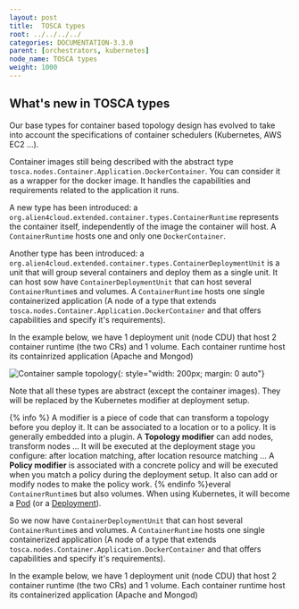 ```yaml
---
layout: post
title:  TOSCA types
root: ../../../../
categories: DOCUMENTATION-3.3.0
parent: [orchestrators, kubernetes]
node_name: TOSCA types
weight: 1000
---
```


## What's new in TOSCA types

Our base types for container based topology design has evolved to take into account the specifications of container schedulers (Kubernetes, AWS EC2 ...).

Container images still being described with the abstract type `tosca.nodes.Container.Application.DockerContainer`. You can consider it as a wrapper for the docker image. It handles the capabilities and requirements related to the application it runs.

A new type has been introduced: a `org.alien4cloud.extended.container.types.ContainerRuntime` represents the container itself, independently of the image the container will host. A `ContainerRuntime` hosts one and only one `DockerContainer`.

Another type has been introduced: a `org.alien4cloud.extended.container.types.ContainerDeploymentUnit` is a unit that will group several containers and deploy them as a single unit. It can host sow have `ContainerDeploymentUnit` that can host several `ContainerRuntime`s and volumes. A `ContainerRuntime` hosts one single containerized application (A node of a type that extends `tosca.nodes.Container.Application.DockerContainer` and that offers capabilities and specify it's requirements).

In the example below, we have 1 deployment unit (node CDU) that host 2 container runtime (the two CRs) and 1 volume. Each container runtime host its containrized application (Apache and Mongod)

![Container sample topology](../../images/kubernetes_walkthrough/containers_types_sample_topology.png){: style="width: 200px; margin: 0 auto"}

Note that all these types are abstract (except the container images). They will be replaced by the Kubernetes modifier at deployment setup.

{% info %}
A modifier is a piece of code that can transform a topology before you deploy it. It can be associated to a location or to a policy. It is generally embedded into a plugin.
A **Topology modifier** can add nodes, transform nodes ... It will be executed at the deployment stage you configure: after location matching, after location resource matching ...
A **Policy modifier** is associated with a concrete policy and will be executed when you match a policy during the deployment setup. It also can add or modify nodes to make the policy work.
{% endinfo %}everal `ContainerRuntime`s but also volumes. When using Kubernetes, it will become a [Pod](https://kubernetes.io/docs/concepts/workloads/pods/pod-overview/) (or a [Deployment](https://kubernetes.io/docs/concepts/workloads/controllers/deployment/)).

So we now have `ContainerDeploymentUnit` that can host several `ContainerRuntime`s and volumes. A `ContainerRuntime` hosts one single containerized application (A node of a type that extends `tosca.nodes.Container.Application.DockerContainer` and that offers capabilities and specify it's requirements).

In the example below, we have 1 deployment unit (node CDU) that host 2 container runtime (the two CRs) and 1 volume. Each container runtime host its containerized application (Apache and Mongod)